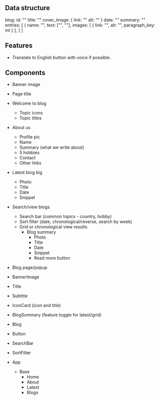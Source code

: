 ## Data structure

blog:
    id: ""
    title: ""
    cover_image: {
        link: ""
        alt: ""
    }
    date: ""
    summary: ""
    entries:
        [
            {
                name: "",
                text: ["", ""],
                images: [
                    {
                        link: "",
                        alt: "",
                        paragraph_key: int
                    }
                ],
            }
        ]
    
## Features

- Translate to English button with voice if possible.

## Components

- Banner image
- Page title
- Welcome to blog
    - Topic icons
    - Topic titles
- About us
    - Profile pic
    - Name
    - Summary (what we write about)
    - 5 hobbies
    - Contact
    - Other links
- Latest blog big
    - Photo
    - Title
    - Date
    - Snippet
- Search/view blogs
    - Search bar (common topics - country, hobby)
    - Sort filter (date, chronological/reverse, search by week)
    - Grid or chronological view results
        - Blog summary
            - Photo
            - Title
            - Date
            - Snippet
            - Read more button
- Blog page/popup

- BannerImage
- Title
- Subtitle
- IconCard (icon and title)
- BlogSummary (feature toggle for latest/grid)
- Blog
- Button
- SearchBar
- SortFilter

- App
    - Base
        - Home
        - About
        - Latest
        - Blogs